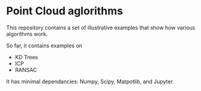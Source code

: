 # Point Cloud aglorithms
This repository contains a set of illustrative examples that show how various
algorithms work.

So far, it contains examples on
- KD Trees
- ICP
- RANSAC

It has minimal dependancies: Numpy, Scipy, Matpotlib, and Jupyter.
